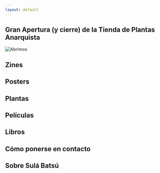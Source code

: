 ```yaml
---
layout: default
---
```



## Gran Apertura (y cierre) de la Tienda de Plantas Anarquista

![Abrimos](https://lenazun.github.io/anarcoplanta/assets/img/Opening.JPG)

## Zines



## Posters

## Plantas

## Películas

## Libros

## Cómo ponerse en contacto

## Sobre Sulá Batsú

